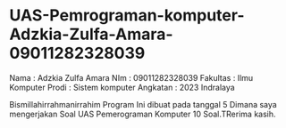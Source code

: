 # UAS-Pemrograman-komputer-Adzkia-Zulfa-Amara-09011282328039
Nama : Adzkia Zulfa Amara
NIm : 09011282328039
Fakultas : Ilmu Komputer
Prodi : Sistem komputer
Angkatan : 2023
Indralaya

Bismillahirrahmanirrahim
Program Ini dibuat pada tanggal 5 Dimana saya mengerjakan Soal UAS Pemerograman Komputer 10 Soal.TRerima kasih.
